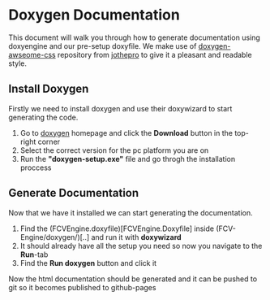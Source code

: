 # Doxygen Documentation
This document will walk you through how to generate documentation using doxyengine and our pre-setup doxyfile. We make use of [doxygen-awseome-css](https://github.com/jothepro/doxygen-awesome-css) repository from [jothepro](https://github.com/jothepro) to give it a pleasant and readable style.

## Install Doxygen
Firstly we need to install doxygen and use their doxywizard to start generating the code.

1. Go to [doxygen](https://www.doxygen.nl/) homepage and click the **Download** button in the top-right corner
2. Select the correct version for the pc platform you are on
3. Run the **"doxygen-setup.exe"** file and go throgh the installation proccess


## Generate Documentation
Now that we have it installed we can start generating the documentation.

1. Find the (FCVEngine.doxyfile)[FCVEngine.Doxyfile] inside (FCV-Engine/doxygen/)[..] and run it with **doxywizard**
2. It should already have all the setup you need so now you navigate to the **Run**-tab
3. Find the **Run doxygen** button and click it

Now the html documentation should be generated and it can be pushed to git so it becomes published to github-pages
